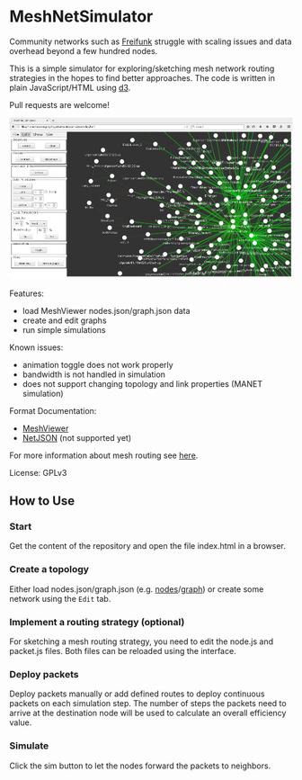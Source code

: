 # MeshNetSimulator

Community networks such as [Freifunk](https://freifunk.net) struggle with scaling issues and data overhead beyond a few hundred nodes.

This is a simple simulator for exploring/sketching mesh network routing strategies in the hopes to find better approaches.
The code is written in plain JavaScript/HTML using [d3](https://d3js.org).

Pull requests are welcome!

![settings](docs/screenshot.png)

Features:
- load MeshViewer nodes.json/graph.json data
- create and edit graphs
- run simple simulations

Known issues:
- animation toggle does not work properly
- bandwidth is not handled in simulation
- does not support changing topology and link properties (MANET simulation)

Format Documentation:
- [MeshViewer](https://github.com/ffrgb/meshviewer)
- [NetJSON](http://netjson.org/rfc.html#rfc.section.5) (not supported yet)

For more information about mesh routing see [here](docs/about_mesh_networking.md).

License: GPLv3

## How to Use

### Start

Get the content of the repository and open the file index.html in a browser.

### Create a topology

Either load nodes.json/graph.json (e.g. [nodes](https://regensburg.freifunk.net/data/nodes.json)/[graph](https://regensburg.freifunk.net/data/graph.json)) or create some network using the `Edit` tab.

### Implement a routing strategy (optional)

For sketching a mesh routing strategy, you need to edit the node.js and packet.js files.
Both files can be reloaded using the interface.

### Deploy packets
Deploy packets manually or add defined routes to deploy continuous packets on each simulation step. The number of steps the packets need to arrive at the destination node will be used to calculate an overall efficiency value.

### Simulate

Click the sim button to let the nodes forward the packets to neighbors.
